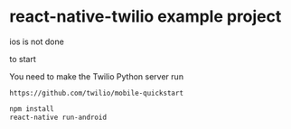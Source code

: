 # react-native-twilio example project

ios is not done

to start

You need to make the Twilio Python server run

`https://github.com/twilio/mobile-quickstart`

```bash
npm install
react-native run-android
```

